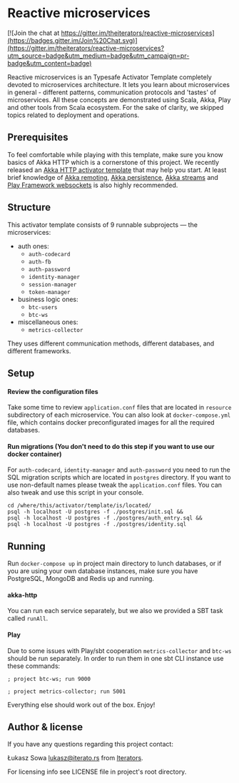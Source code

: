 # Reactive microservices

[![Join the chat at https://gitter.im/theiterators/reactive-microservices](https://badges.gitter.im/Join%20Chat.svg)](https://gitter.im/theiterators/reactive-microservices?utm_source=badge&utm_medium=badge&utm_campaign=pr-badge&utm_content=badge)

Reactive microservices is an Typesafe Activator Template completely devoted to microservices architecture. It lets you learn about microservices in general - different patterns, communication protocols and 'tastes' of microservices. All these concepts are demonstrated using Scala, Akka, Play and other tools from Scala ecosystem. For the sake of clarity, we skipped topics related to deployment and operations.

## Prerequisites

To feel comfortable while playing with this template, make sure you know basics of Akka HTTP which is a cornerstone of this project. We recently released an [Akka HTTP activator template](https://typesafe.com/activator/template/akka-http-microservice) that may help you start. At least brief knowledge of [Akka remoting](https://typesafe.com/activator/template/akka-sample-remote-scala), [Akka persistence](https://typesafe.com/activator/template/akka-sample-persistence-scala), [Akka streams](https://typesafe.com/activator/template/akka-stream-scala) and [Play Framework websockets](https://typesafe.com/activator/template/anonymous-chat) is also highly recommended.

## Structure

This activator template consists of 9 runnable subprojects — the microservices:
 * auth ones:
   * `auth-codecard`
   * `auth-fb`
   * `auth-password`
   * `identity-manager`
   * `session-manager`
   * `token-manager`
 * business logic ones:
   * `btc-users`
   * `btc-ws`
 * miscellaneous ones:
   * `metrics-collector`
   
They uses different communication methods, different databases, and different frameworks.

## Setup

#### Review the configuration files

Take some time to review `application.conf` files that are located in ```resource``` subdirectory of each microservice. You can also look at `docker-compose.yml` file, which contains docker preconfigurated images for all the required databases.

#### Run migrations (You don't need to do this step if you want to use our docker container)

For `auth-codecard`, `identity-manager` and `auth-password` you need to run the SQL migration scripts which are located in `postgres` directory. If you want to use non-default names please tweak the `application.conf` files.
You can also tweak and use this script in your console.

```
cd /where/this/activator/template/is/located/
psql -h localhost -U postgres -f ./postgres/init.sql &&
psql -h localhost -U postgres -f ./postgres/auth_entry.sql &&
psql -h localhost -U postgres -f ./postgres/identity.sql
```

## Running

Run `docker-compose up` in project main directory to lunch databases, or if you are using your own database instances, make sure you have PostgreSQL, MongoDB and Redis up and running.

#### akka-http
You can run each service separately, but we also we provided a SBT task called `runAll`.

#### Play
Due to some issues with Play/sbt cooperation `metrics-collector` and `btc-ws` should be run separately.
In order to run them in one sbt CLI instance use these commands:
```
; project btc-ws; run 9000
```
```
; project metrics-collector; run 5001
```

Everything else should work out of the box. Enjoy!

## Author & license

If you have any questions regarding this project contact: 

Łukasz Sowa <lukasz@iterato.rs> from [Iterators](http://iterato.rs).

For licensing info see LICENSE file in project's root directory.

